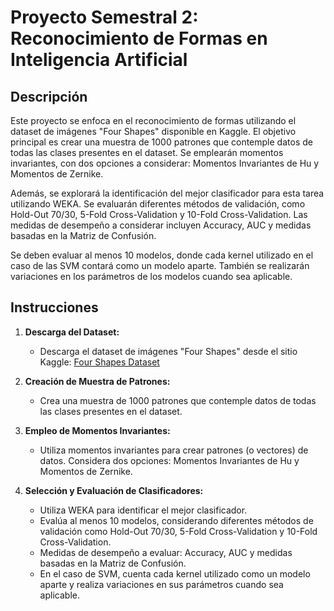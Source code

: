 # Proyecto Semestral 2: Reconocimiento de Formas en Inteligencia Artificial

## Descripción
Este proyecto se enfoca en el reconocimiento de formas utilizando el dataset de imágenes "Four Shapes" disponible en Kaggle. El objetivo principal es crear una muestra de 1000 patrones que contemple datos de todas las clases presentes en el dataset. Se emplearán momentos invariantes, con dos opciones a considerar: Momentos Invariantes de Hu y Momentos de Zernike.

Además, se explorará la identificación del mejor clasificador para esta tarea utilizando WEKA. Se evaluarán diferentes métodos de validación, como Hold-Out 70/30, 5-Fold Cross-Validation y 10-Fold Cross-Validation. Las medidas de desempeño a considerar incluyen Accuracy, AUC y medidas basadas en la Matriz de Confusión.

Se deben evaluar al menos 10 modelos, donde cada kernel utilizado en el caso de las SVM contará como un modelo aparte. También se realizarán variaciones en los parámetros de los modelos cuando sea aplicable.

## Instrucciones

1. **Descarga del Dataset:**
   - Descarga el dataset de imágenes "Four Shapes" desde el sitio Kaggle: [Four Shapes Dataset](https://www.kaggle.com/datasets/smeschke/four-shapes)

2. **Creación de Muestra de Patrones:**
   - Crea una muestra de 1000 patrones que contemple datos de todas las clases presentes en el dataset.

3. **Empleo de Momentos Invariantes:**
   - Utiliza momentos invariantes para crear patrones (o vectores) de datos. Considera dos opciones: Momentos Invariantes de Hu y Momentos de Zernike.

4. **Selección y Evaluación de Clasificadores:**
   - Utiliza WEKA para identificar el mejor clasificador.
   - Evalúa al menos 10 modelos, considerando diferentes métodos de validación como Hold-Out 70/30, 5-Fold Cross-Validation y 10-Fold Cross-Validation.
   - Medidas de desempeño a evaluar: Accuracy, AUC y medidas basadas en la Matriz de Confusión.
   - En el caso de SVM, cuenta cada kernel utilizado como un modelo aparte y realiza variaciones en sus parámetros cuando sea aplicable.


